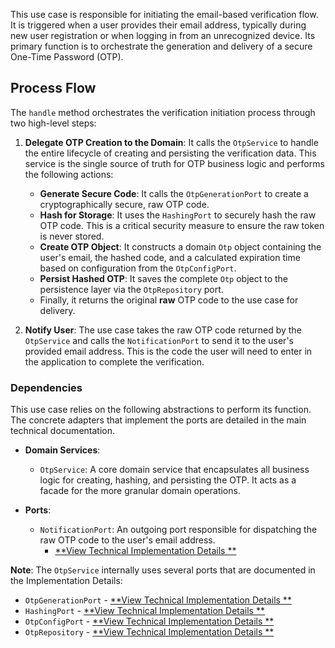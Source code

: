 This use case is responsible for initiating the email-based verification flow. It is triggered when a user provides
their email address, typically during new user registration or when logging in from an unrecognized device. Its primary
function is to orchestrate the generation and delivery of a secure One-Time Password (OTP).

## Process Flow

The `handle` method orchestrates the verification initiation process through two high-level steps:

1. **Delegate OTP Creation to the Domain**: It calls the `OtpService` to handle the entire lifecycle of creating and
   persisting the verification data. This service is the single source of truth for OTP business logic and performs the
   following actions:
    * **Generate Secure Code**: It calls the `OtpGenerationPort` to create a cryptographically secure, raw OTP code.
    * **Hash for Storage**: It uses the `HashingPort` to securely hash the raw OTP code. This is a critical security
      measure to ensure the raw token is never stored.
    * **Create OTP Object**: It constructs a domain `Otp` object containing the user's email, the hashed code, and a
      calculated expiration time based on configuration from the `OtpConfigPort`.
    * **Persist Hashed OTP**: It saves the complete `Otp` object to the persistence layer via the `OtpRepository` port.
    * Finally, it returns the original **raw** OTP code to the use case for delivery.

2. **Notify User**: The use case takes the raw OTP code returned by the `OtpService` and calls the `NotificationPort` to
   send it to the user's provided email address. This is the code the user will need to enter in the application to
   complete the verification.

### **Dependencies**

This use case relies on the following abstractions to perform its function. The concrete adapters that implement the
ports are detailed in the main technical documentation.

* **Domain Services**:
    * `OtpService`: A core domain service that encapsulates all business logic for creating, hashing, and persisting the
      OTP. It acts as a facade for the more granular domain operations.

* **Ports**:
    * `NotificationPort`: An outgoing port responsible for dispatching the raw OTP code to the user's email address.
        * [**View Technical Implementation Details
          **](https://github.com/BankApp-project/auth/wiki/Implementation-Details#4-feature-asynchronous-notifications-rabbitmq)

**Note**: The `OtpService` internally uses several ports that are documented in the Implementation Details:

* `OtpGenerationPort` - [**View Technical Implementation Details
  **](https://github.com/BankApp-project/auth/wiki/Implementation-Details#otp-generation)
* `HashingPort` - [**View Technical Implementation Details
  **](https://github.com/BankApp-project/auth/wiki/Implementation-Details#otp-hashing)
* `OtpConfigPort` - [**View Technical Implementation Details
  **](https://github.com/BankApp-project/auth/wiki/Implementation-Details#otp-configuration)
* `OtpRepository` - [**View Technical Implementation Details
  **](https://github.com/BankApp-project/auth/wiki/Implementation-Details#otp-storage-and-repository)
